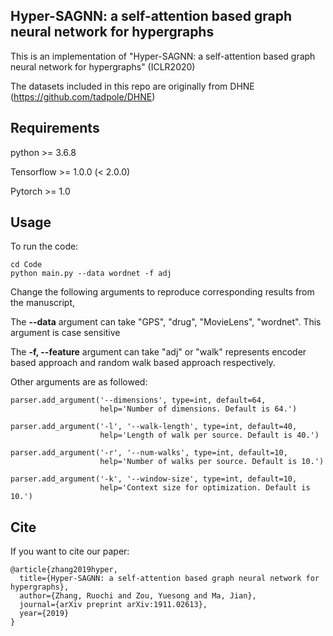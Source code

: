 ## Hyper-SAGNN: a self-attention based graph neural network for hypergraphs 

This is an implementation of "Hyper-SAGNN: a self-attention based graph neural network for hypergraphs" (ICLR2020)

The datasets included in this repo are originally from DHNE (https://github.com/tadpole/DHNE)

## Requirements

python >= 3.6.8

Tensorflow >= 1.0.0 (< 2.0.0)

Pytorch >= 1.0



## Usage

To run the code:

```
cd Code
python main.py --data wordnet -f adj
```



Change the following arguments to reproduce corresponding results from the manuscript,

The **--data** argument can take "GPS", "drug", "MovieLens", "wordnet". This argument is case sensitive

The **-f, --feature** argument can take "adj" or "walk" represents encoder based approach and random walk based approach respectively.



Other arguments are as followed:

```
parser.add_argument('--dimensions', type=int, default=64,
                    help='Number of dimensions. Default is 64.')

parser.add_argument('-l', '--walk-length', type=int, default=40,
                    help='Length of walk per source. Default is 40.')

parser.add_argument('-r', '--num-walks', type=int, default=10,
                    help='Number of walks per source. Default is 10.')

parser.add_argument('-k', '--window-size', type=int, default=10,
                    help='Context size for optimization. Default is 10.')
```



## Cite

If you want to cite our paper:

```
@article{zhang2019hyper,
  title={Hyper-SAGNN: a self-attention based graph neural network for hypergraphs},
  author={Zhang, Ruochi and Zou, Yuesong and Ma, Jian},
  journal={arXiv preprint arXiv:1911.02613},
  year={2019}
}
```